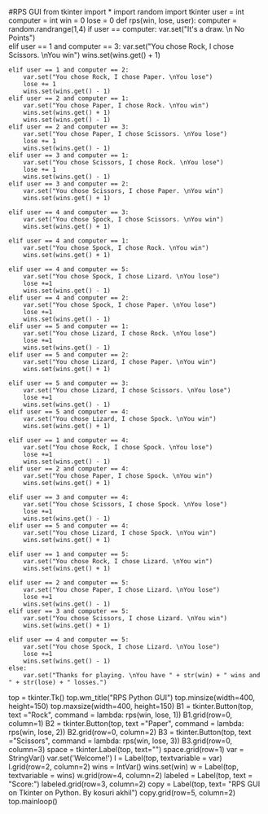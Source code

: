 #RPS GUI 
from tkinter import *
import random
import tkinter
user = int
computer = int
win = 0
lose = 0
def rps(win, lose, user):
    computer = random.randrange(1,4)
    if user == computer:
        var.set("It's a draw. \n No Points")  
    elif user == 1 and computer == 3:
        var.set("You chose Rock, I chose Scissors. \nYou win")
        wins.set(wins.get() + 1)
            
    elif user == 1 and computer == 2:
        var.set("You chose Rock, I chose Paper. \nYou lose")
        lose += 1
        wins.set(wins.get() - 1)    
    elif user == 2 and computer == 1:
        var.set("You chose Paper, I chose Rock. \nYou win")
        wins.set(wins.get() + 1)
        wins.set(wins.get() - 1)    
    elif user == 2 and computer == 3:
        var.set("You chose Paper, I chose Scissors. \nYou lose")
        lose += 1
        wins.set(wins.get() - 1)   
    elif user == 3 and computer == 1:
        var.set("You chose Scissors, I chose Rock. \nYou lose")
        lose += 1
        wins.set(wins.get() - 1)    
    elif user == 3 and computer == 2:
        var.set("You chose Scissors, I chose Paper. \nYou win")
        wins.set(wins.get() + 1)
        
    elif user == 4 and computer == 3:
        var.set("You chose Spock, I chose Scissors. \nYou win")
        wins.set(wins.get() + 1)
        
    elif user == 4 and computer == 1:
        var.set("You chose Spock, I chose Rock. \nYou win")
        wins.set(wins.get() + 1)
        
    elif user == 4 and computer == 5:
        var.set("You chose Spock, I chose Lizard. \nYou lose")
        lose +=1
        wins.set(wins.get() - 1)
    elif user == 4 and computer == 2:
        var.set("You chose Spock, I chose Paper. \nYou lose")
        lose +=1
        wins.set(wins.get() - 1)
    elif user == 5 and computer == 1:
        var.set("You chose Lizard, I chose Rock. \nYou lose")
        lose +=1
        wins.set(wins.get() - 1)
    elif user == 5 and computer == 2:
        var.set("You chose Lizard, I chose Paper. \nYou win")
        wins.set(wins.get() + 1)
        
    elif user == 5 and computer == 3:
        var.set("You chose Lizard, I chose Scissors. \nYou lose")
        lose +=1
        wins.set(wins.get() - 1)
    elif user == 5 and computer == 4:
        var.set("You chose Lizard, I chose Spock. \nYou win")
        wins.set(wins.get() + 1)
        
    elif user == 1 and computer == 4:
        var.set("You chose Rock, I chose Spock. \nYou lose")
        lose +=1
        wins.set(wins.get() - 1)
    elif user == 2 and computer == 4:
        var.set("You chose Paper, I chose Spock. \nYou win")
        wins.set(wins.get() + 1)
        
    elif user == 3 and computer == 4:
        var.set("You chose Scissors, I chose Spock. \nYou lose")
        lose +=1
        wins.set(wins.get() - 1)
    elif user == 5 and computer == 4:
        var.set("You chose Lizard, I chose Spock. \nYou win")
        wins.set(wins.get() + 1)
        
    elif user == 1 and computer == 5:
        var.set("You chose Rock, I chose Lizard. \nYou win")
        wins.set(wins.get() + 1)
        
    elif user == 2 and computer == 5:
        var.set("You chose Paper, I chose Lizard. \nYou lose")
        lose +=1
        wins.set(wins.get() - 1)
    elif user == 3 and computer == 5:
        var.set("You chose Scissors, I chose Lizard. \nYou win")
        wins.set(wins.get() + 1)
        
    elif user == 4 and computer == 5:
        var.set("You chose Spock, I chose Lizard. \nYou lose")
        lose +=1
        wins.set(wins.get() - 1)  
    else:
        var.set("Thanks for playing. \nYou have " + str(win) + " wins and " + str(lose) + " losses.")


    
top = tkinter.Tk()
top.wm_title("RPS Python GUI")
top.minsize(width=400, height=150)
top.maxsize(width=400, height=150)
B1 = tkinter.Button(top, text ="Rock", command = lambda: rps(win, lose, 1))
B1.grid(row=0, column=1)
B2 = tkinter.Button(top, text ="Paper", command = lambda: rps(win, lose, 2))
B2.grid(row=0, column=2)
B3 = tkinter.Button(top, text ="Scissors", command = lambda: rps(win, lose, 3))
B3.grid(row=0, column=3)
space = tkinter.Label(top, text="")
space.grid(row=1)
var = StringVar()
var.set('Welcome!')
l = Label(top, textvariable = var)
l.grid(row=2, column=2)
wins = IntVar()
wins.set(win)
w = Label(top, textvariable = wins)
w.grid(row=4, column=2)
labeled = Label(top, text = "Score:")
labeled.grid(row=3, column=2)
copy = Label(top, text= "RPS GUI on Tkinter on Python. By kosuri akhil")
copy.grid(row=5, column=2)
top.mainloop()
